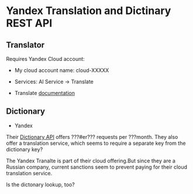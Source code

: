 Yandex Translation and Dictinary REST API
=========================================

## Translator

Requires Yandex Cloud account:

- My cloud account name: cloud-XXXXX

- Services: AI Service -> Translate

- Translate [documentation](https://cloud.yandex.com/en/docs/translate/)

## Dictionary

- Yandex

Their [Dictionary API](https://yandex.com/dev/dictionary/) offers ???#er??? requests per ???month. They also offer a translation service, which seems to require a separate key from the dictionary key?

The Yandex Tranalte is part of their cloud offering.But since they are a Russian company, current sanctions seem to prevent paying for their cloud translation service.

 Is the dictonary lookup, too?
